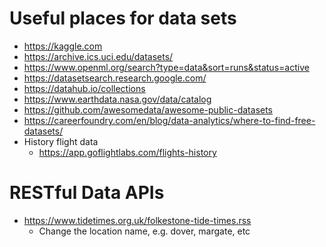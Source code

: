 # Useful places for data sets

* https://kaggle.com
* https://archive.ics.uci.edu/datasets/
* https://www.openml.org/search?type=data&sort=runs&status=active
* https://datasetsearch.research.google.com/
* https://datahub.io/collections
* https://www.earthdata.nasa.gov/data/catalog
* https://github.com/awesomedata/awesome-public-datasets
* https://careerfoundry.com/en/blog/data-analytics/where-to-find-free-datasets/
* History flight data
    * https://app.goflightlabs.com/flights-history

# RESTful Data APIs

* https://www.tidetimes.org.uk/folkestone-tide-times.rss
    * Change the location name, e.g. dover, margate, etc